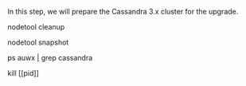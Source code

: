 In this step, we will prepare the Cassandra 3.x cluster for the upgrade.

nodetool cleanup

nodetool snapshot

ps auwx | grep cassandra

kill [[pid]]


